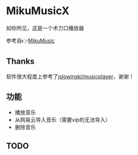 # MikuMusicX

如你所见，这是一个术力口播放器

参考自👉[MikuMusic](https://www.bilibili.com/video/BV18iqJY6EZD/)

## Thanks

软件很大程度上参考了[jslowinski/musicplayer](https://github.com/jslowinski/musicplayer)，谢谢！

## 功能

+ 播放音乐
+ 从网易云导入音乐（需要vip的无法导入）
+ 删除音乐

## TODO
